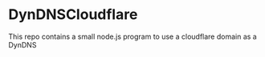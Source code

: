 # DynDNSCloudflare
This repo contains a small node.js program to use a cloudflare domain as a DynDNS
